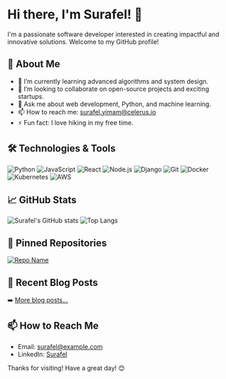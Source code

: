 # Hi there, I'm Surafel! 👋

I'm a passionate software developer interested in creating impactful and innovative solutions. Welcome to my GitHub profile!

## 🚀 About Me

- 🌱 I’m currently learning advanced algorithms and system design.
- 👯 I’m looking to collaborate on open-source projects and exciting startups.
- 💬 Ask me about web development, Python, and machine learning.
- 📫 How to reach me: surafel.yimam@celerus.io
- ⚡ Fun fact: I love hiking in my free time.

## 🛠️ Technologies & Tools

![Python](https://img.shields.io/badge/-Python-333333?style=flat&logo=python)
![JavaScript](https://img.shields.io/badge/-JavaScript-333333?style=flat&logo=javascript)
![React](https://img.shields.io/badge/-React-333333?style=flat&logo=react)
![Node.js](https://img.shields.io/badge/-Node.js-333333?style=flat&logo=node.js)
![Django](https://img.shields.io/badge/-Django-333333?style=flat&logo=django)
![Git](https://img.shields.io/badge/-Git-333333?style=flat&logo=git)
![Docker](https://img.shields.io/badge/-Docker-333333?style=flat&logo=docker)
![Kubernetes](https://img.shields.io/badge/-Kubernetes-333333?style=flat&logo=kubernetes)
![AWS](https://img.shields.io/badge/-AWS-333333?style=flat&logo=amazon-aws)

## 📈 GitHub Stats

![Surafel's GitHub stats](https://github-readme-stats.vercel.app/api?username=surafelx&show_icons=true&theme=radical)
![Top Langs](https://github-readme-stats.vercel.app/api/top-langs/?username=surafelx&layout=compact&theme=radical)

## 📌 Pinned Repositories

[![Repo Name](https://github-readme-stats.vercel.app/api/pin/?username=surafelx&repo=repo-name&theme=radical)](https://github.com/surafelx/docs.surafel.work)


## 📝 Recent Blog Posts

<!-- BLOG-POST-LIST:START -->
<!-- BLOG-POST-LIST:END -->

➡️ [More blog posts...](https://surafel.work)

## 📫 How to Reach Me

- Email: surafel@example.com
- LinkedIn: [Surafel](https://www.linkedin.com/in/surafel-y-kebede)


Thanks for visiting! Have a great day! 😊
